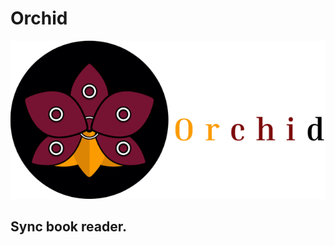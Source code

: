 # Orchid
![alt text](https://github.com/TeseySTD/Orchid/blob/main/social-media-preview.png?raw=true)

## Sync book reader.
